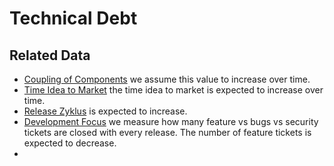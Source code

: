 # Technical Debt

## Related Data
* [Coupling of Components](CouplingOfComponents.md) we assume this value to increase over time.
* [Time Idea to Market](TimeIdeaToMarket.md) the time idea to market is expected to increase over time.
* [Release Zyklus](ReleaseZyklus.md) is expected to increase.
* [Development Focus](DevelopmentFocus.md) we measure how many feature vs bugs vs security tickets are closed with every release. The number of feature tickets is expected to decrease.
* 